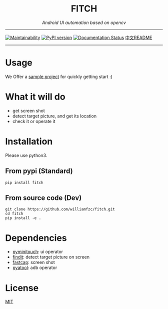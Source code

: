 <h1 align="center">FITCH</h1>
<p align="center">
    <em>Android UI automation based on opencv</em>
</p>

---

[![Maintainability](https://api.codeclimate.com/v1/badges/de3e2f35842f80a26ed3/maintainability)](https://codeclimate.com/github/williamfzc/fitch/maintainability)
[![PyPI version](https://badge.fury.io/py/fitch.svg)](https://badge.fury.io/py/fitch)
[![Documentation Status](https://readthedocs.org/projects/fitch/badge/?version=latest)](https://fitch.readthedocs.io/en/latest/?badge=latest)
[中文README](README.md)

---

# Usage

We Offer a [sample project](https://github.com/williamfzc/fitch-sample) for quickly getting start :)

# What it will do

- get screen shot
- detect target picture, and get its location
- check it or operate it

# Installation

Please use python3.

## From pypi (Standard)

```shell
pip install fitch
```

## From source code (Dev)

```shell
git clone https://github.com/williamfzc/fitch.git
cd fitch
pip install -e .
```

# Dependencies

- [pyminitouch](https://github.com/williamfzc/pyminitouch): ui operator
- [findit](https://github.com/williamfzc/findit): detect target picture on screen
- [fastcap](https://github.com/williamfzc/fastcap): screen shot
- [pyatool](https://github.com/williamfzc/pyatool): adb operator

# License

[MIT](LICENSE)
